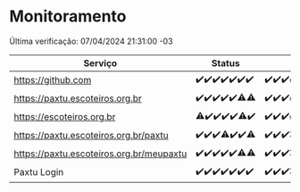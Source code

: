# Monitoramento

Última verificação: 07/04/2024 21:31:00 -03

|Serviço|Status|Últimas 24h|
|---|---|---|
|https://github.com|<span title="2024-03-31: OK=24">✔️</span><span title="2024-04-01: OK=24">✔️</span><span title="2024-04-02: OK=24">✔️</span><span title="2024-04-03: OK=24">✔️</span><span title="2024-04-04: OK=24">✔️</span><span title="2024-04-05: OK=24">✔️</span><span title="2024-04-06: OK=24">✔️</span>|<span title="06/04/2024 21:34:00 -03 : 200">✔️</span><span title="06/04/2024 22:44:00 -03 : 200">✔️</span><span title="06/04/2024 23:17:00 -03 : 200">✔️</span><span title="07/04/2024 00:07:00 -03 : 200">✔️</span><span title="07/04/2024 01:09:00 -03 : 200">✔️</span><span title="07/04/2024 02:07:00 -03 : 200">✔️</span><span title="07/04/2024 03:07:00 -03 : 200">✔️</span><span title="07/04/2024 04:04:00 -03 : 200">✔️</span><span title="07/04/2024 05:09:00 -03 : 200">✔️</span><span title="07/04/2024 06:06:00 -03 : 200">✔️</span><span title="07/04/2024 07:05:00 -03 : 200">✔️</span><span title="07/04/2024 08:04:00 -03 : 200">✔️</span><span title="07/04/2024 09:10:00 -03 : 200">✔️</span><span title="07/04/2024 10:06:00 -03 : 200">✔️</span><span title="07/04/2024 11:03:00 -03 : 200">✔️</span><span title="07/04/2024 12:05:00 -03 : 200">✔️</span><span title="07/04/2024 13:06:00 -03 : 200">✔️</span><span title="07/04/2024 14:03:00 -03 : 200">✔️</span><span title="07/04/2024 15:07:00 -03 : 200">✔️</span><span title="07/04/2024 16:02:00 -03 : 200">✔️</span><span title="07/04/2024 17:06:00 -03 : 200">✔️</span><span title="07/04/2024 18:05:00 -03 : 200">✔️</span><span title="07/04/2024 19:04:00 -03 : 200">✔️</span><span title="07/04/2024 20:06:00 -03 : 200">✔️</span><span title="07/04/2024 21:31:00 -03 : 200">✔️</span>|
|https://paxtu.escoteiros.org.br|<span title="2024-03-31: OK=24">✔️</span><span title="2024-04-01: OK=24">✔️</span><span title="2024-04-02: OK=24">✔️</span><span title="2024-04-03: OK=24">✔️</span><span title="2024-04-04: OK=24">✔️</span><span title="2024-04-05: OK=23, Falhas=1">⚠️</span><span title="2024-04-06: OK=23, Falhas=1">⚠️</span>|<span title="06/04/2024 21:34:00 -03 : 200">✔️</span><span title="06/04/2024 22:44:00 -03 : 200">✔️</span><span title="06/04/2024 23:17:00 -03 : 200">✔️</span><span title="07/04/2024 00:07:00 -03 : 200">✔️</span><span title="07/04/2024 01:09:00 -03 : 200">✔️</span><span title="07/04/2024 02:07:00 -03 : 200">✔️</span><span title="07/04/2024 03:07:00 -03 : 200">✔️</span><span title="07/04/2024 04:04:00 -03 : 200">✔️</span><span title="07/04/2024 05:09:00 -03 : 200">✔️</span><span title="07/04/2024 06:06:00 -03 : 200">✔️</span><span title="07/04/2024 07:05:00 -03 : 200">✔️</span><span title="07/04/2024 08:04:00 -03 : 200">✔️</span><span title="07/04/2024 09:10:00 -03 : 200">✔️</span><span title="07/04/2024 10:06:00 -03 : 200">✔️</span><span title="07/04/2024 11:03:00 -03 : 200">✔️</span><span title="07/04/2024 12:05:00 -03 : 200">✔️</span><span title="07/04/2024 13:06:00 -03 : 200">✔️</span><span title="07/04/2024 14:03:00 -03 : 200">✔️</span><span title="07/04/2024 15:07:00 -03 : 200">✔️</span><span title="07/04/2024 16:02:00 -03 : 200">✔️</span><span title="07/04/2024 17:06:00 -03 : 200">✔️</span><span title="07/04/2024 18:05:00 -03 : 200">✔️</span><span title="07/04/2024 19:04:00 -03 : 200">✔️</span><span title="07/04/2024 20:06:00 -03 : 200">✔️</span><span title="07/04/2024 21:31:00 -03 : 200">✔️</span>|
|https://escoteiros.org.br|<span title="2024-03-31: OK=23, Falhas=1">⚠️</span><span title="2024-04-01: OK=24">✔️</span><span title="2024-04-02: OK=24">✔️</span><span title="2024-04-03: OK=24">✔️</span><span title="2024-04-04: OK=24">✔️</span><span title="2024-04-05: OK=21, Falhas=3">⚠️</span><span title="2024-04-06: OK=24">✔️</span>|<span title="06/04/2024 21:34:00 -03 : 200">✔️</span><span title="06/04/2024 22:44:00 -03 : 200">✔️</span><span title="06/04/2024 23:17:00 -03 : 200">✔️</span><span title="07/04/2024 00:07:00 -03 : 200">✔️</span><span title="07/04/2024 01:09:00 -03 : 200">✔️</span><span title="07/04/2024 02:07:00 -03 : 200">✔️</span><span title="07/04/2024 03:07:00 -03 : 200">✔️</span><span title="07/04/2024 04:04:00 -03 : 200">✔️</span><span title="07/04/2024 05:09:00 -03 : 200">✔️</span><span title="07/04/2024 06:06:00 -03 : 200">✔️</span><span title="07/04/2024 07:05:00 -03 : 200">✔️</span><span title="07/04/2024 08:04:00 -03 : 200">✔️</span><span title="07/04/2024 09:10:00 -03 : 200">✔️</span><span title="07/04/2024 10:06:00 -03 : 200">✔️</span><span title="07/04/2024 11:03:00 -03 : 200">✔️</span><span title="07/04/2024 12:05:00 -03 : 200">✔️</span><span title="07/04/2024 13:06:00 -03 : 200">✔️</span><span title="07/04/2024 14:03:00 -03 : 200">✔️</span><span title="07/04/2024 15:07:00 -03 : 200">✔️</span><span title="07/04/2024 16:02:00 -03 : 200">✔️</span><span title="07/04/2024 17:06:00 -03 : 200">✔️</span><span title="07/04/2024 18:05:00 -03 : 200">✔️</span><span title="07/04/2024 19:04:00 -03 : 200">✔️</span><span title="07/04/2024 20:06:00 -03 : 200">✔️</span><span title="07/04/2024 21:31:00 -03 : 200">✔️</span>|
|https://paxtu.escoteiros.org.br/paxtu|<span title="2024-03-31: OK=24">✔️</span><span title="2024-04-01: OK=24">✔️</span><span title="2024-04-02: OK=24">✔️</span><span title="2024-04-03: OK=23, Falhas=1">⚠️</span><span title="2024-04-04: OK=24">✔️</span><span title="2024-04-05: OK=24">✔️</span><span title="2024-04-06: OK=23, Falhas=1">⚠️</span>|<span title="06/04/2024 21:34:00 -03 : 200">✔️</span><span title="06/04/2024 22:44:00 -03 : 200">✔️</span><span title="06/04/2024 23:17:00 -03 : 200">✔️</span><span title="07/04/2024 00:07:00 -03 : 0">❌</span><span title="07/04/2024 01:09:00 -03 : 200">✔️</span><span title="07/04/2024 02:07:00 -03 : 200">✔️</span><span title="07/04/2024 03:07:00 -03 : 200">✔️</span><span title="07/04/2024 04:04:00 -03 : 200">✔️</span><span title="07/04/2024 05:09:00 -03 : 200">✔️</span><span title="07/04/2024 06:06:00 -03 : 200">✔️</span><span title="07/04/2024 07:05:00 -03 : 200">✔️</span><span title="07/04/2024 08:04:00 -03 : 200">✔️</span><span title="07/04/2024 09:10:00 -03 : 200">✔️</span><span title="07/04/2024 10:06:00 -03 : 200">✔️</span><span title="07/04/2024 11:03:00 -03 : 200">✔️</span><span title="07/04/2024 12:05:00 -03 : 200">✔️</span><span title="07/04/2024 13:06:00 -03 : 200">✔️</span><span title="07/04/2024 14:03:00 -03 : 200">✔️</span><span title="07/04/2024 15:07:00 -03 : 200">✔️</span><span title="07/04/2024 16:02:00 -03 : 200">✔️</span><span title="07/04/2024 17:06:00 -03 : 200">✔️</span><span title="07/04/2024 18:05:00 -03 : 200">✔️</span><span title="07/04/2024 19:04:00 -03 : 200">✔️</span><span title="07/04/2024 20:06:00 -03 : 200">✔️</span><span title="07/04/2024 21:31:00 -03 : 200">✔️</span>|
|https://paxtu.escoteiros.org.br/meupaxtu|<span title="2024-03-31: OK=24">✔️</span><span title="2024-04-01: OK=24">✔️</span><span title="2024-04-02: OK=24">✔️</span><span title="2024-04-03: OK=24">✔️</span><span title="2024-04-04: OK=24">✔️</span><span title="2024-04-05: OK=23, Falhas=1">⚠️</span><span title="2024-04-06: OK=23, Falhas=1">⚠️</span>|<span title="06/04/2024 21:34:00 -03 : 200">✔️</span><span title="06/04/2024 22:44:00 -03 : 200">✔️</span><span title="06/04/2024 23:17:00 -03 : 200">✔️</span><span title="07/04/2024 00:08:00 -03 : 0">❌</span><span title="07/04/2024 01:09:00 -03 : 200">✔️</span><span title="07/04/2024 02:07:00 -03 : 200">✔️</span><span title="07/04/2024 03:07:00 -03 : 200">✔️</span><span title="07/04/2024 04:04:00 -03 : 200">✔️</span><span title="07/04/2024 05:09:00 -03 : 200">✔️</span><span title="07/04/2024 06:06:00 -03 : 200">✔️</span><span title="07/04/2024 07:05:00 -03 : 200">✔️</span><span title="07/04/2024 08:04:00 -03 : 200">✔️</span><span title="07/04/2024 09:10:00 -03 : 200">✔️</span><span title="07/04/2024 10:06:00 -03 : 200">✔️</span><span title="07/04/2024 11:03:00 -03 : 200">✔️</span><span title="07/04/2024 12:05:00 -03 : 200">✔️</span><span title="07/04/2024 13:06:00 -03 : 200">✔️</span><span title="07/04/2024 14:03:00 -03 : 200">✔️</span><span title="07/04/2024 15:07:00 -03 : 200">✔️</span><span title="07/04/2024 16:02:00 -03 : 200">✔️</span><span title="07/04/2024 17:06:00 -03 : 200">✔️</span><span title="07/04/2024 18:05:00 -03 : 200">✔️</span><span title="07/04/2024 19:04:00 -03 : 200">✔️</span><span title="07/04/2024 20:06:00 -03 : 200">✔️</span><span title="07/04/2024 21:31:00 -03 : 200">✔️</span>|
|Paxtu Login|<span title="2024-03-31: OK=24">✔️</span><span title="2024-04-01: OK=24">✔️</span><span title="2024-04-02: OK=24">✔️</span><span title="2024-04-03: OK=24">✔️</span><span title="2024-04-04: OK=24">✔️</span><span title="2024-04-05: OK=24">✔️</span><span title="2024-04-06: OK=24">✔️</span>|<span title="06/04/2024 21:34:00 -03 : 200">✔️</span><span title="06/04/2024 22:44:00 -03 : 200">✔️</span><span title="06/04/2024 23:17:00 -03 : 200">✔️</span><span title="07/04/2024 00:08:00 -03 : 504">❌</span><span title="07/04/2024 01:09:00 -03 : 200">✔️</span><span title="07/04/2024 02:07:00 -03 : 200">✔️</span><span title="07/04/2024 03:07:00 -03 : 200">✔️</span><span title="07/04/2024 04:04:00 -03 : 200">✔️</span><span title="07/04/2024 05:09:00 -03 : 200">✔️</span><span title="07/04/2024 06:06:00 -03 : 200">✔️</span><span title="07/04/2024 07:05:00 -03 : 200">✔️</span><span title="07/04/2024 08:04:00 -03 : 200">✔️</span><span title="07/04/2024 09:10:00 -03 : 200">✔️</span><span title="07/04/2024 10:06:00 -03 : 200">✔️</span><span title="07/04/2024 11:03:00 -03 : 200">✔️</span><span title="07/04/2024 12:05:00 -03 : 200">✔️</span><span title="07/04/2024 13:06:00 -03 : 200">✔️</span><span title="07/04/2024 14:03:00 -03 : 200">✔️</span><span title="07/04/2024 15:07:00 -03 : 200">✔️</span><span title="07/04/2024 16:02:00 -03 : 200">✔️</span><span title="07/04/2024 17:06:00 -03 : 200">✔️</span><span title="07/04/2024 18:05:00 -03 : 200">✔️</span><span title="07/04/2024 19:04:00 -03 : 200">✔️</span><span title="07/04/2024 20:06:00 -03 : 200">✔️</span><span title="07/04/2024 21:31:00 -03 : 200">✔️</span>|

